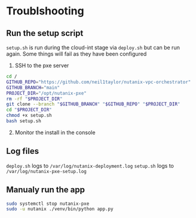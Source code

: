 # Troublshooting

## Run the setup script

`setup.sh` is run during the cloud-int stage via `deploy.sh` but can be run again. Some things will fail as they have been configured

1. SSH to the pxe server

```bash
cd /
GITHUB_REPO="https://github.com/neil1taylor/nutanix-vpc-orchestrator"
GITHUB_BRANCH="main"
PROJECT_DIR="/opt/nutanix-pxe"
rm -rf "$PROJECT_DIR"
git clone --branch "$GITHUB_BRANCH" "$GITHUB_REPO" "$PROJECT_DIR"
cd "$PROJECT_DIR"
chmod +x setup.sh
bash setup.sh
```

2. Monitor the install in the console


## Log files

`deploy.sh` logs to `/var/log/nutanix-deployment.log`
`setup.sh` logs to `/var/log/nutanix-pxe-setup.log`


## Manualy run the app

```bash
sudo systemctl stop nutanix-pxe
sudo -u nutanix ./venv/bin/python app.py
```